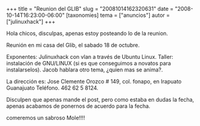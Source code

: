 +++
title = "Reunion del GLIB"
slug = "20081014162320631"
date = "2008-10-14T16:23:00-06:00"
[taxonomies]
tema = ["anuncios"]
autor = ["julinuxhack"]
+++

Hola chicos, disculpas, apenas estoy posteando lo de la reunion.

Reunión en mi casa del Glib, el sabado 18 de octubre.

Exponentes: Julinuxhack con vlan a través de Ubuntu Linux.
Taller: instalación de GNU/LINUX (si es que conseguimos a novatos para
instalarselos).
Jacob hablara otro tema, ¿quien mas se anima?.

La dirección es: Jose Clemente Orozco \# 149, col. fonapo, en Irapuato
Guanajuato Teléfono. 462 62 5 8124.

Disculpen que apenas mande el post, pero como estaba en dudas la fecha,
apenas acabamos de ponernos de acuerdo para la fecha.

comeremos un sabroso Mole!!!!

